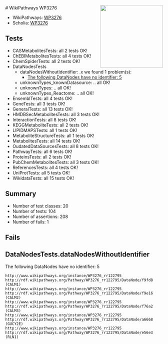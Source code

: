 <img style="float: right; width: 200px" src="https://upload.wikimedia.org/wikipedia/commons/thumb/8/83/Wplogo_with_text_500.png/640px-Wplogo_with_text_500.png" />
# WikiPathways WP3276

* WikiPathways: [WP3276](https://wikipathways.org/pathways/WP3276)
* Scholia: [WP3276](https://scholia.toolforge.org/wikipathways/WP3276)
## Tests
* CASMetabolitesTests: all 2 tests OK!
* ChEBIMetabolitesTests: all 4 tests OK!
* ChemSpiderTests: all 2 tests OK!
* DataNodesTests
    * dataNodesWithoutIdentifier: .x we found 1 problem(s):
        * [The following DataNodes have no identifier: 5](#d2d32fa4)
    * unknownTypes_knownDatasource: .. all OK!
    * unknownTypes: .. all OK!
    * unknownTypes_Reactome: .. all OK!
* EnsemblTests: all 4 tests OK!
* GeneTests: all 3 tests OK!
* GeneralTests: all 13 tests OK!
* HMDBSecMetabolitesTests: all 3 tests OK!
* InteractionTests: all 8 tests OK!
* KEGGMetaboliteTests: all 2 tests OK!
* LIPIDMAPSTests: all 1 tests OK!
* MetaboliteStructureTests: all 1 tests OK!
* MetabolitesTests: all 14 tests OK!
* OudatedDataSourcesTests: all 8 tests OK!
* PathwayTests: all 6 tests OK!
* ProteinsTests: all 2 tests OK!
* PubChemMetabolitesTests: all 3 tests OK!
* ReferencesTests: all 4 tests OK!
* UniProtTests: all 5 tests OK!
* WikidataTests: all 15 tests OK!


## Summary

* Number of test classes: 20
* Number of tests: 104
* Number of assertions: 208
* Number of fails: 1

## Fails

<a name="d2d32fa4" />

## DataNodesTests.dataNodesWithoutIdentifier

The following DataNodes have no identifier: 5
```
http://www.wikipathways.org/instance/WP3276_rr122795 http://rdf.wikipathways.org/Pathway/WP3276_rr122795/DataNode/f9fd8 (CALM1)
http://www.wikipathways.org/instance/WP3276_rr122795 http://rdf.wikipathways.org/Pathway/WP3276_rr122795/DataNode/f9e16 (CALM2)
http://www.wikipathways.org/instance/WP3276_rr122795 http://rdf.wikipathways.org/Pathway/WP3276_rr122795/DataNode/f76a2 (CALM3)
http://www.wikipathways.org/instance/WP3276_rr122795 http://rdf.wikipathways.org/Pathway/WP3276_rr122795/DataNode/a6668 (GUCY2E)
http://www.wikipathways.org/instance/WP3276_rr122795 http://rdf.wikipathways.org/Pathway/WP3276_rr122795/DataNode/e56e3 (RLN1)
```


